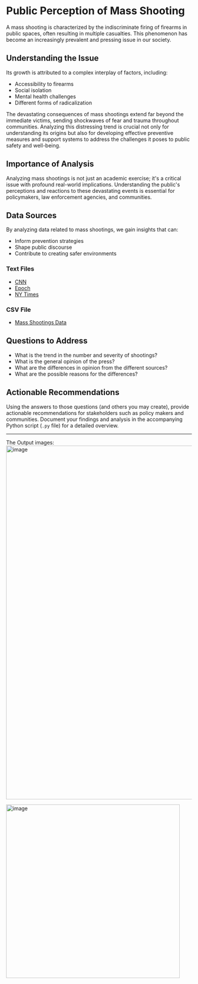 

# Public Perception of Mass Shooting

A mass shooting is characterized by the indiscriminate firing of firearms in public spaces, often resulting in multiple casualties. This phenomenon has become an increasingly prevalent and pressing issue in our society.

## Understanding the Issue

Its growth is attributed to a complex interplay of factors, including:
- Accessibility to firearms
- Social isolation
- Mental health challenges
- Different forms of radicalization

The devastating consequences of mass shootings extend far beyond the immediate victims, sending shockwaves of fear and trauma throughout communities. Analyzing this distressing trend is crucial not only for understanding its origins but also for developing effective preventive measures and support systems to address the challenges it poses to public safety and well-being.

## Importance of Analysis

Analyzing mass shootings is not just an academic exercise; it's a critical issue with profound real-world implications. Understanding the public's perceptions and reactions to these devastating events is essential for policymakers, law enforcement agencies, and communities.

## Data Sources

By analyzing data related to mass shootings, we gain insights that can:
- Inform prevention strategies
- Shape public discourse
- Contribute to creating safer environments

### Text Files
- [CNN]([CNN.txt](https://github.com/Hamor01/web_scrapping/blob/master/CNN.txt))
- [Epoch]([Epoch.txt](https://github.com/Hamor01/web_scrapping/blob/master/Epoch.txt))
- [NY Times]([NYTimes.txt](https://github.com/Hamor01/web_scrapping/blob/master/New%20York%20Times.txt))

### CSV File
- [Mass Shootings Data]([mass_shootings_data.csv](https://github.com/Hamor01/web_scrapping/blob/master/data-project.csv))

## Questions to Address

- What is the trend in the number and severity of shootings?
- What is the general opinion of the press?
- What are the differences in opinion from the different sources?
- What are the possible reasons for the differences?

## Actionable Recommendations

Using the answers to those questions (and others you may create), provide actionable recommendations for stakeholders such as policy makers and communities. Document your findings and analysis in the accompanying Python script (`.py` file) for a detailed overview.

---

The Output images:
<img width="960" alt="image" src="https://github.com/Hamor01/web_scrapping/assets/81221383/16937834-dc33-4c7e-b3f5-ff40945f4b2b">

<img width="471" alt="image" src="https://github.com/Hamor01/web_scrapping/assets/81221383/add94713-ddda-4063-9990-5bb08056e86b">



